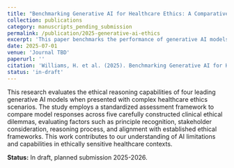 ```yaml
---
title: "Benchmarking Generative AI for Healthcare Ethics: A Comparative Analysis of Four Models Across Five Clinical Ethics Scenarios"
collection: publications
category: manuscripts_pending_submission
permalink: /publication/2025-generative-ai-ethics
excerpt: 'This paper benchmarks the performance of generative AI models in addressing complex healthcare ethics scenarios.'
date: 2025-07-01
venue: 'Journal TBD'
paperurl: ''
citation: 'Williams, H. et al. (2025). Benchmarking Generative AI for Healthcare Ethics: A Comparative Analysis of Four Models Across Five Clinical Ethics Scenarios. <i>Journal TBD</i>.'
status: 'in-draft'
---
```


This research evaluates the ethical reasoning capabilities of four leading generative AI models when presented with complex healthcare ethics scenarios. The study employs a standardized assessment framework to compare model responses across five carefully constructed clinical ethical dilemmas, evaluating factors such as principle recognition, stakeholder consideration, reasoning process, and alignment with established ethical frameworks. This work contributes to our understanding of AI limitations and capabilities in ethically sensitive healthcare contexts.

**Status:** In draft, planned submission 2025-2026.
